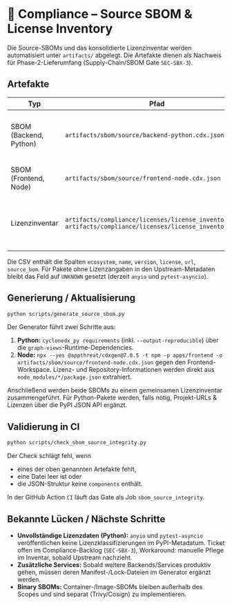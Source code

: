 # 📄 Compliance – Source SBOM & License Inventory

Die Source-SBOMs und das konsolidierte Lizenzinventar werden automatisiert unter `artifacts/` abgelegt.
Die Artefakte dienen als Nachweis für Phase-2-Lieferumfang (Supply-Chain/SBOM Gate `SEC-SBX-3`).

## Artefakte

| Typ | Pfad | Beschreibung |
| --- | --- | --- |
| SBOM (Backend, Python) | `artifacts/sbom/source/backend-python.cdx.json` | CycloneDX 1.6 JSON, generiert aus `services/graph-views/requirements-dev.txt` + `pyproject.toml`. |
| SBOM (Frontend, Node) | `artifacts/sbom/source/frontend-node.cdx.json` | CycloneDX 1.6 JSON, erzeugt via `@appthreat/cdxgen` für `apps/frontend`. |
| Lizenzinventar | `artifacts/compliance/licenses/license_inventory.csv`<br>`artifacts/compliance/licenses/license_inventory.json` | Zusammengeführte Lizenz-/Repository-Liste (Python + Node), sortiert nach Ökosystem und Paketname. |

Die CSV enthält die Spalten `ecosystem`, `name`, `version`, `license`, `url`, `source_bom`. Für Pakete ohne Lizenzangaben in den Upstream-Metadaten bleibt das Feld auf `UNKNOWN` gesetzt (derzeit `anyio` und `pytest-asyncio`).

## Generierung / Aktualisierung

```bash
python scripts/generate_source_sbom.py
```

Der Generator führt zwei Schritte aus:

1. **Python:** `cyclonedx_py requirements` (inkl. `--output-reproducible`) über die `graph-views`-Runtime-Dependencies.
2. **Node:** `npx --yes @appthreat/cdxgen@7.0.5 -t npm -p apps/frontend -o artifacts/sbom/source/frontend-node.cdx.json` gegen den Frontend-Workspace. Lizenz- und Repository-Informationen werden direkt aus `node_modules/*/package.json` extrahiert.

Anschließend werden beide SBOMs zu einem gemeinsamen Lizenzinventar zusammengeführt. Für Python-Pakete werden, falls nötig, Projekt-URLs & Lizenzen über die PyPI JSON API ergänzt.

## Validierung in CI

```bash
python scripts/check_sbom_source_integrity.py
```

Der Check schlägt fehl, wenn

- eines der oben genannten Artefakte fehlt,
- eine Datei leer ist oder
- die JSON-Struktur keine `components` enthält.

In der GitHub Action `CI` läuft das Gate als Job `sbom_source_integrity`.

## Bekannte Lücken / Nächste Schritte

- **Unvollständige Lizenzdaten (Python):** `anyio` und `pytest-asyncio` veröffentlichen keine Lizenzklassifizierungen im PyPI-Metadatum. Ticket offen im Compliance-Backlog (`SEC-SBX-3`), Workaround: manuelle Pflege im Inventar, sobald Upstream nachzieht.
- **Zusätzliche Services:** Sobald weitere Backends/Services produktiv gehen, müssen deren Manifest-/Lock-Dateien im Generator ergänzt werden.
- **Binary SBOMs:** Container-/Image-SBOMs bleiben außerhalb des Scopes und sind separat (Trivy/Cosign) zu implementieren.
